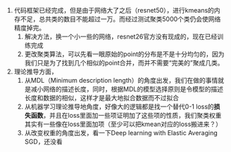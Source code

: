 1. 代码框架已经完成，但是由于网络大了之后（resnet50），进行kmeans的内存不足，总共类的数目不能超过一万。而经过测试聚类5000个类仍会使网络精度掉完。
   1. 解决方法，换一个小一些的网络，resnet26官方没有现成的，现在已经训练完成
   2. 更改聚类算法，可以先看一眼原始的point的分布是不是十分均匀的，因为我们只是为了找到几个相似的point合并，而并不需要“完美的”聚成几类。
2. 理论推导方面，
   1. 从MDL（Minimum description length）的角度出发，我们在做的事情就是减小网络的描述长度，同时，根据MDL的模型选择原则是令模型的描述长度和数据的相似，这样才是最大地拟合数据而不过拟合
   2. 从机器学习理论推导地角度，好像大的逻辑都是找一个替代0-1 loss的**损失函数**，并且在loss里面加一些项证明加了这些项的性质，我们聚类权重其实有一些像在loss里面加项（至少可以把kmean对应的loss搬进来？）
   3. 从改变权重的角度出发，看一下Deep learning with Elastic Averaging SGD，还没看